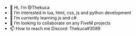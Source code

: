 - 👋 Hi, I’m @Thekuca
- 👀 I’m interested in lua, html, css, js and python development
- 🌱 I’m currently learning js and c#
- 💞️ I’m looking to collaborate on any FiveM projects
- 📫 How to reach me Discord: Thekuca#3089
